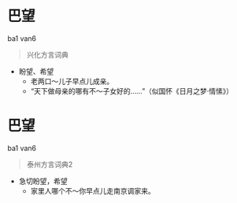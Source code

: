 # 巴望
ba1 van6
> 兴化方言词典
- 盼望、希望
  - 老两口～儿子早点儿成亲。
  - “天下做母亲的哪有不～子女好的……”（似国怀《日月之梦·情愫》）

# 巴望
ba1 van6
> 泰州方言词典2
- 急切盼望，希望
  - 家里人哪个不～你早点儿走南京调家来。

